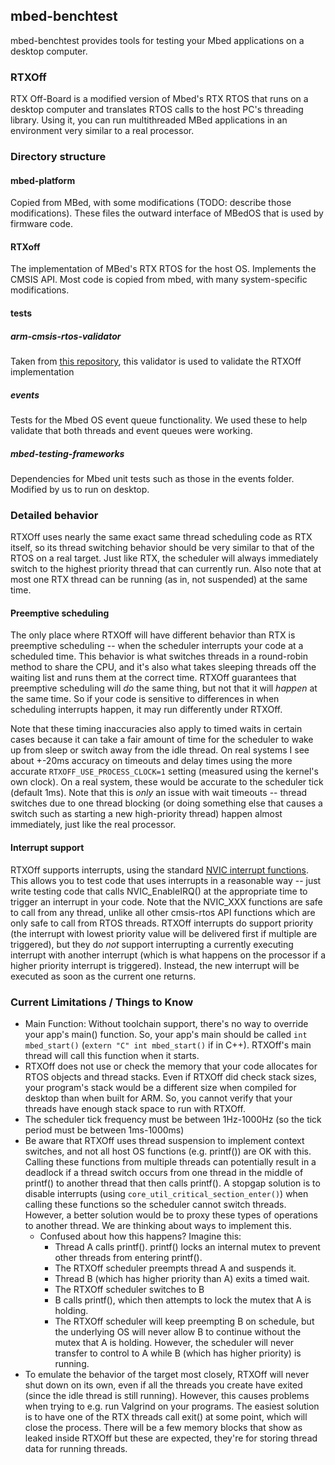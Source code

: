## mbed-benchtest
mbed-benchtest provides tools for testing your Mbed applications on a desktop computer.

### RTXOff
RTX Off-Board is a modified version of Mbed's RTX RTOS that runs on a desktop computer and translates RTOS calls to the host PC's threading library.  Using it, you can run multithreaded MBed applications in an environment very similar to a real processor.

### Directory structure
#### mbed-platform
Copied from MBed, with some modifications (TODO: describe those modifications). These files the outward interface of MBedOS that is used by firmware code.

#### RTXoff
The implementation of MBed's RTX RTOS for the host OS. Implements the CMSIS API. Most code is copied from mbed, with many system-specific modifications.

#### tests
##### arm-cmsis-rtos-validator 
Taken from [this repository](https://github.com/xpacks/arm-cmsis-rtos-validator), this validator is used to validate the RTXOff implementation

##### events
Tests for the Mbed OS event queue functionality.  We used these to help validate that both threads and event queues were working. 

##### mbed-testing-frameworks
Dependencies for Mbed unit tests such as those in the events folder.  Modified by us to run on desktop.

### Detailed behavior
RTXOff uses nearly the same exact same thread scheduling code as RTX itself, so its thread switching behavior should be very similar to that of the RTOS on a real target.  Just like RTX, the scheduler will always immediately switch to the highest priority thread that can currently run.  Also note that at most one RTX thread can be running (as in, not suspended) at the same time.

#### Preemptive scheduling
The only place where RTXOff will have different behavior than RTX is preemptive scheduling -- when the scheduler interrupts your code at a scheduled time.  This behavior is what switches threads in a round-robin method to share the CPU, and it's also what takes sleeping threads off the waiting list and runs them at the correct time.  RTXOff guarantees that preemptive scheduling will *do* the same thing, but not that it will *happen* at the same time.  So if your code is sensitive to differences in when scheduling interrupts happen, it may run differently under RTXOff. 

Note that these timing inaccuracies also apply to timed waits in certain cases because it can take a fair amount of time for the scheduler to wake up from sleep or switch away from the idle thread.  On real systems I see about +-20ms accuracy on timeouts and delay times using the more accurate `RTXOFF_USE_PROCESS_CLOCK=1` setting (measured using the kernel's own clock).  On a real system, these would be accurate to the scheduler tick (default 1ms).  Note that this is _only_ an issue with wait timeouts -- thread switches due to one thread blocking (or doing something else that causes a switch such as starting a new high-priority thread) happen almost immediately, just like the real processor.

#### Interrupt support
RTXOff supports interrupts, using the standard [NVIC interrupt functions](https://www.keil.com/pack/doc/CMSIS/Core/html/group__NVIC__gr.html).  This allows you to test code that uses interrupts in a reasonable way -- just write testing code that calls NVIC_EnableIRQ() at the appropriate time to trigger an interrupt in your code.  Note that the NVIC_XXX functions are safe to call from any thread, unlike all other cmsis-rtos API functions which are only safe to call from RTOS threads.  RTXOff interrupts do support priority (the interrupt with lowest priority value will be delivered first if multiple are triggered), but they do *not* support interrupting a currently executing interrupt with another interrupt (which is what happens on the processor if a higher priority interrupt is triggered).  Instead, the new interrupt will be executed as soon as the current one returns.

### Current Limitations / Things to Know
- Main Function: Without toolchain support, there's no way to override your app's main() function.  So, your app's main should be called `int mbed_start()` (`extern "C" int mbed_start()` if in C++).  RTXOff's main thread will call this function when it starts.
- RTXOff does not use or check the memory that your code allocates for RTOS objects and thread stacks.  Even if RTXOff did check stack sizes, your program's stack would be a different size when compiled for desktop than when built for ARM.  So, you cannot verify that your threads have enough stack space to run with RTXOff.
- The scheduler tick frequency must be between 1Hz-1000Hz (so the tick period must be between 1ms-1000ms)
- Be aware that RTXOff uses thread suspension to implement context switches, and not all host OS functions (e.g. printf()) are OK with this.  Calling these functions from multiple threads can potentially result in a deadlock if a thread switch occurs from one thread in the middle of printf() to another thread that then calls printf().  A stopgap solution is to disable interrupts (using `core_util_critical_section_enter()`) when calling these functions so the scheduler cannot switch threads.  However, a better solution would be to proxy these types of operations to another thread.  We are thinking about ways to implement this.
    - Confused about how this happens?  Imagine this: 
        - Thread A calls printf().  printf() locks an internal mutex to prevent other threads from entering printf().
        - The RTXOff scheduler preempts thread A and suspends it.
        - Thread B (which has higher priority than A) exits a timed wait.
        - The RTXOff scheduler switches to B
        - B calls printf(), which then attempts to lock the mutex that A is holding.
        - The RTXOff scheduler will keep preempting B on schedule, but the underlying OS will never allow B to continue without the mutex that A is holding.  However, the scheduler will never transfer to control to A while B (which has higher priority) is running.
- To emulate the behavior of the target most closely, RTXOff will never shut down on its own, even if all the threads you create have exited (since the idle thread is still running).  However, this causes problems when trying to e.g. run Valgrind on your programs.  The easiest solution is to have one of the RTX threads call exit() at some point, which will close the process.  There will be a few memory blocks that show as leaked inside RTXOff but these are expected, they're for storing thread data for running threads.
 